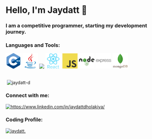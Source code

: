 <h1 align="left">Hello, I'm Jaydatt 👋</h1>
<h3 align="left">I am a competitive programmer, starting my development journey.</h3>

<h3 align="left">Languages and Tools:</h3>
<div>
  <img src="https://raw.githubusercontent.com/devicons/devicon/master/icons/cplusplus/cplusplus-original.svg" alt="cplusplus" height="50px"/>
  <img src="https://raw.githubusercontent.com/devicons/devicon/master/icons/java/java-original.svg" height="50px" />
  <img src="https://www.vectorlogo.zone/logos/tailwindcss/tailwindcss-icon.svg" height="50px" />
  <img src="https://raw.githubusercontent.com/devicons/devicon/master/icons/react/react-original-wordmark.svg" height="50px" />
  <img src="https://raw.githubusercontent.com/devicons/devicon/master/icons/javascript/javascript-original.svg" height="50px" />
  <img src="https://raw.githubusercontent.com/devicons/devicon/master/icons/nodejs/nodejs-original-wordmark.svg" height="50px" />
  <img src="https://raw.githubusercontent.com/devicons/devicon/master/icons/express/express-original-wordmark.svg" height="50px"/>
  <img src="https://raw.githubusercontent.com/devicons/devicon/master/icons/mongodb/mongodb-original-wordmark.svg" height="50px" />
</div>
<br>
<p>&nbsp;<img align="center" src="https://github-readme-stats.vercel.app/api?username=jaydatt-d&show_icons=true&theme=dark&locale=en" alt="jaydatt-d" /></p>

<h3 align="left">Connect with me:</h3>
<p align="left">
<a href="https://linkedin.com/in/https://www.linkedin.com/in/jaydattdholakiya/" target="blank"><img align="center" src="https://img.shields.io/badge/linkedin-0A66C2?style=for-the-badge&logo=linkedin&logoColor=white" alt="https://www.linkedin.com/in/jaydattdholakiya/" height="30" width="110" /></a>
</p>

<h3 align="left">Coding Profile:</h3>
<p align="left">
<a href="https://codeforces.com/profile/jaydatt." target="blank"><img align="center" src="https://raw.githubusercontent.com/rahuldkjain/github-profile-readme-generator/master/src/images/icons/Social/codeforces.svg" alt="jaydatt." height="50" width="40" /></a>
</p>
